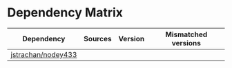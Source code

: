 # Dependency Matrix

Dependency | Sources | Version | Mismatched versions
---------- | ------- | ------- | -------------------
[jstrachan/nodey433](https://github.com/jstrachan/nodey433.git) |  | []() | 
